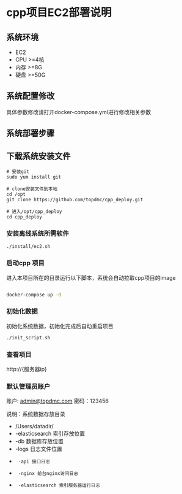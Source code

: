 # cpp项目EC2部署说明

## 系统环境
- EC2
- CPU >=4核
- 内存 >=8G
- 硬盘 >=50G

## 系统配置修改

具体参数修改请打开docker-compose.yml进行修改相关参数

## 系统部署步骤

## 下载系统安装文件

```
# 安装git
sudo yum install git

# clone安装文件到本地
cd /opt
git clone https://github.com/topdmc/cpp_deploy.git

# 进入/opt/cpp_deploy
cd cpp_deploy

```

### 安装离线系统所需软件

```
./install/ec2.sh

```

### 启动cpp 项目

进入本项目所在的目录运行以下脚本，系统会自动拉取cpp项目的image
```bash

docker-compose up -d

```

### 初始化数据

初始化系统数据，初始化完成后自动重启项目

```bash
./init_script.sh

```

### 查看项目

http://{服务器ip}

### 默认管理员账户
账户: admin@topdmc.com
密码：123456

说明：系统数据存放目录

+ /Users/datadir/
+  -elasticsearch 索引存放位置
+  -db 数据库存放位置
+  -logs 日志文件位置
+      -api 接口日志
+      -nginx 前台nginx访问日志
+      -elasticsearch 索引服务器运行日志
